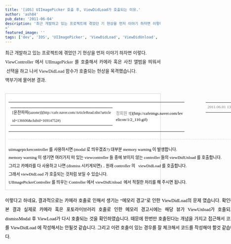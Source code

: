 ```yaml
---
title: '[iOS] UIImagePicker 호출 후, ViewDidLoad가 호출되는 이유.'
author: 'ash84'
pub_date: '2011-06-04'
description: '최근 개발하고 있는 프로젝트에 겪었던 기 현상을 먼저 이야기 하자면 이렇다.   
<'
featured_image: ''
tags: ['dev', 'IOS', 'UIImagePicker', 'ViewDidLoad', 'ViewDidUnload', '메모리경고']
---
```



<div style="line-height: 2;"></div><div style="line-height: 2; "><div style="line-height: 2; text-align: justify; "><span style="font-size: 10pt; "><span style="font-family: Dotum; font-size: 11pt; ">최근 개발하고 있는 프로젝트에 겪었던 기 현상을 먼저 이야기 하자면 이렇다. </span></span></div><span style="font-size: 11pt; ">  
</span>

<div style="text-align: justify;"><span style="font-size: 11pt; ">  
</span><span style="line-height: 2;">  
<span style="font-size: 11pt; ">  
</span></span></div><span style="font-size: 11pt; ">  
</span>

<div style="text-align: justify;"><span style="font-size: 11pt; ">  
</span><span style="line-height: 2; "><span style="font-size: 10pt; "><span style="font-family: Dotum; font-size: 11pt; ">ViewController 에서 UIImagePicker 를 호출해서 카메라 혹은 사진 앨범을 띄워서  선택을 하고 나서 ViewDidLoad 함수가 호출되는 현상을 목격했습니다.  </span></span></span></div><span style="font-size: 11pt; ">  
</span>

<div style="text-align: justify;"><span style="font-size: 11pt; ">  
</span>  
<span style="font-size: 11pt; ">  
</span></div><span style="font-size: 11pt; ">  
</span><span style="line-height: 2;"><div style="text-align: justify;"><span style="font-size: 11pt; ">  
</span><span style="font-size: 10pt; "><span style="font-family: Dotum; font-size: 11pt; ">맥부기에 물어본 결과. </span></span></div></span>

<div style="text-align: justify;"></div><div style="text-align: justify;"><span style="line-height: 2; "><span style="font-size: 10pt; "><span style="font-family: Dotum; "> </span></span></span></div><div class="tit-box" style="color: rgb(0, 0, 0); line-height: 2; text-align: justify; font-family: dotum; font-size: 12px; list-style-type: none; list-style-position: initial; list-style-image: initial; margin-top: 0px; margin-right: 0px; margin-bottom: 0px; margin-left: 0px; padding-top: 0px; padding-right: 0px; padding-bottom: 0px; padding-left: 0px; clear: both; width: 743px; overflow-x: hidden; overflow-y: hidden; "><div class="fl reply_write" style="font-family: dotum; font-size: 12px; list-style-type: none; list-style-position: initial; list-style-image: initial; margin-top: 1px; margin-right: 0px; margin-bottom: 0px; margin-left: 0px; padding-top: 0px; padding-right: 0px; padding-bottom: 0px; padding-left: 0px; width: 570px !important; float: left; "></div></div><div class="txc-textbox" style="border-top-style: solid; border-right-style: solid; border-bottom-style: solid; border-left-style: solid; border-top-width: 1px; border-right-width: 1px; border-bottom-width: 1px; border-left-width: 1px; border-top-color: rgb(203, 203, 203); border-right-color: rgb(203, 203, 203); border-bottom-color: rgb(203, 203, 203); border-left-color: rgb(203, 203, 203); background-color: rgb(255, 255, 255); padding-top: 10px; padding-right: 10px; padding-bottom: 10px; padding-left: 10px; "><div class="tit-box" style="color: rgb(0, 0, 0); line-height: 2; font-family: dotum; font-size: 12px; list-style-type: none; list-style-position: initial; list-style-image: initial; margin-top: 0px; margin-right: 0px; margin-bottom: 0px; margin-left: 0px; padding-top: 0px; padding-right: 0px; padding-bottom: 0px; padding-left: 0px; clear: both; width: 743px; overflow-x: hidden; overflow-y: hidden; "><div class="fl reply_write" style="font-family: dotum; font-size: 12px; list-style-type: none; list-style-position: initial; list-style-image: initial; margin-top: 1px; margin-right: 0px; margin-bottom: 0px; margin-left: 0px; padding-top: 0px; padding-right: 0px; padding-bottom: 0px; padding-left: 0px; width: 570px !important; float: left; "><table border="0" cellpadding="0" cellspacing="0" style="text-align: justify;"><tbody><tr><td class="m-tcol-c b" style="font-family: dotum; font-size: 12px; font-weight: bold; padding-right: 5px; line-height: 2; word-break: break-all; color: rgb(0, 0, 0); "><table cellspacing="0" summary="퍼스나콘/아이디 영역"><tbody><tr><td class="p-nick" style="font-family: dotum; font-size: 12px; padding-right: 5px; line-height: 2; word-break: break-all; ">[<span style="font-size: 10pt; "><span style="font-family: Dotum; ">윤찬파파(azone)</span></span>](http://cafe.naver.com/ArticleRead.nhn?articleid=136606&clubid=16914752#)</td></tr></tbody></table></td><td class="m-tcol-c step" style="font-family: dotum; font-size: 12px; padding-right: 5px; line-height: 1.5; word-break: break-all; color: rgb(0, 0, 0); "><span class="filter-50" style="opacity: 0.5; zoom: 1; "><span style="font-size: 10pt; "><span style="font-family: Dotum; ">정회원</span></span></span><span style="font-size: 10pt; "><span style="font-family: Dotum; "> </span></span><span><span style="font-size: 10pt; "><span style="font-family: Dotum; ">![](http://cafeimgs.naver.com/levelicon/1/2_110.gif)</span></span></span></td></tr></tbody></table></div><div class="fr select_c" style="font-family: dotum; font-size: 12px; list-style-type: none; list-style-position: initial; list-style-image: initial; margin-top: 6px; margin-right: 0px; margin-bottom: 0px; margin-left: 0px; padding-top: 0px; padding-right: 0px; padding-bottom: 0px; padding-left: 0px; position: relative; top: -4px; float: right; "><table border="0" cellpadding="0" cellspacing="0" style="text-align: justify;"><tbody><tr><td align="right" class="m-tcol-c date" style="font-family: dotum; font-size: 11px; opacity: 0.5; padding-right: 5px; line-height: 2; color: rgb(0, 0, 0); "><span style="font-size: 10pt; "><span style="font-family: Dotum; ">2011.06.01 13:56</span></span></td></tr></tbody></table></div></div><div class="h-5" style="color: rgb(0, 0, 0); line-height: 2; text-align: justify; font-family: dotum; font-size: 0px; list-style-type: none; list-style-position: initial; list-style-image: initial; margin-top: 0px; margin-right: 0px; margin-bottom: 0px; margin-left: 0px; padding-top: 0px; padding-right: 0px; padding-bottom: 0px; padding-left: 0px; clear: both; height: 5px; overflow-x: hidden; overflow-y: hidden; "></div><div class="board-box-line-dashed reply_write" style="color: rgb(0, 0, 0); line-height: 2; text-align: justify; font-family: dotum; font-size: 0px; list-style-type: none; list-style-position: initial; list-style-image: initial; margin-top: 0px; margin-right: 0px; margin-bottom: 0px; margin-left: 0px; padding-top: 0px; padding-right: 0px; padding-bottom: 0px; padding-left: 0px; height: 3px; width: 743px; border-bottom-style: dashed; border-bottom-width: 1px; opacity: 0.3; border-top-color: rgb(102, 102, 102); border-right-color: rgb(102, 102, 102); border-bottom-color: rgb(102, 102, 102); border-left-color: rgb(102, 102, 102); "></div><div class="h-0" style="color: rgb(0, 0, 0); line-height: 2; font-family: dotum; font-size: 12px; list-style-type: none; list-style-position: initial; list-style-image: initial; margin-top: 0px; margin-right: 0px; margin-bottom: 0px; margin-left: 0px; padding-top: 0px; padding-right: 0px; padding-bottom: 0px; padding-left: 0px; "></div><div class="tbody m-tcol-c" id="tbody" style="list-style-type: none; list-style-position: initial; list-style-image: initial; margin-top: 20px; margin-right: 0px; margin-bottom: 0px; margin-left: 0px; padding-top: 0px; padding-right: 0px; padding-bottom: 0px; padding-left: 0px; clear: both; width: 743px; position: relative; overflow-y: hidden; overflow-x: auto !important; "><div style="color: rgb(0, 0, 0); font-family: dotum; font-size: 12px; line-height: 2; text-align: justify; "><span style="font-size: 10pt; "><span style="font-family: Dotum; ">uiimagepickercontroller 를 사용하시면 (modal 로 띄우겠죠?) 대부분 memory warning 이 발생합니다. </span></span></div><div style="color: rgb(0, 0, 0); font-family: dotum; font-size: 12px; line-height: 2; text-align: justify; "><span style="font-size: 10pt; "><span style="font-family: Dotum; ">memory warning 이 생기면 여러가지 떠 있는 viewcontroller 들 중에 보이지 않는 controller 들의 viewDidUnload 를 호출합니다.</span></span></div><div style="color: rgb(0, 0, 0); font-family: dotum; font-size: 12px; line-height: 2; text-align: justify; "><span style="font-size: 10pt; "><span style="font-family: Dotum; ">그리고 카메라를 다 사용하고 나면 (dismiss 시키게되면) .. 원래 controller 의   viewDidLoad 를 호출합니다.</span></span></div><div style="text-align: justify;"><font color="#000000" face="dotum"><span style="line-height: 2;">  
</span></font></div><font color="#000000" face="dotum"><div style="text-align: justify;"><span style="line-height: 2; "><span style="font-size: 10pt; "><span style="font-family: Dotum; ">그래서 viewDidLoad 가 호출되는 것처럼 보일 수 있습니다.</span></span></span></div></font>

<div style="text-align: justify;"></div><font color="#000000" face="dotum"><div style="text-align: justify;"><span style="line-height: 2; "><span style="font-size: 10pt; "><span style="font-family: Dotum; ">UIImagePickerController 를 띄우는 Controller 에서 viewDidUnload  에서 적절한 처리를 해 주시면 됩니다.   
  </span></span></span></div></font>

</div></div></div><div style="line-height: 2; "><div class="tbody m-tcol-c" id="tbody" style="list-style-type: none; list-style-position: initial; list-style-image: initial; margin-top: 20px; margin-right: 0px; margin-bottom: 0px; margin-left: 0px; padding-top: 0px; padding-right: 0px; padding-bottom: 0px; padding-left: 0px; clear: both; width: 743px; position: relative; overflow-y: hidden; overflow-x: auto !important; "><font color="#000000" face="dotum"><div style="text-align: justify; line-height: 2; "><span style="line-height: 2; "><span style="font-size: 10pt; "><span style="font-family: Dotum; font-size: 11pt; ">이렇다고 하</span></span><span style="font-size: 10pt; "><span style="font-family: Dotum; font-size: 11pt; ">네요, 결과적으로는 카메라 호출로 인해서 생기는 “메모리 경고”로 인한 ViewDidLoad의 문제 였습니다. 확인해 본 결과 실제로 카메라 혹은 포토라이브러리 호출로 인한 </span></span><span style="font-size: 10pt; "><span style="font-family: Dotum; font-size: 11pt; ">메모리 경고시에는 해당 뷰가 ViewUnload가 호출되고 dismissModal 후 ViewLoad가 다시 호출되는 것을 확인하였습니다. </span></span></span><span style="font-family: Dotum; font-size: 11pt; line-height: 2; ">때문에 한번만 호출된다는 개념을 가지고 접근해서 코드를 ViewDidLoad 에 작성해서는 안될것 같습니다. 그리고 이런 호출이 있는 경우를 잘 체크해서 코드를 작성해야 할것 같습니다.  </span></div></font></div></div>

